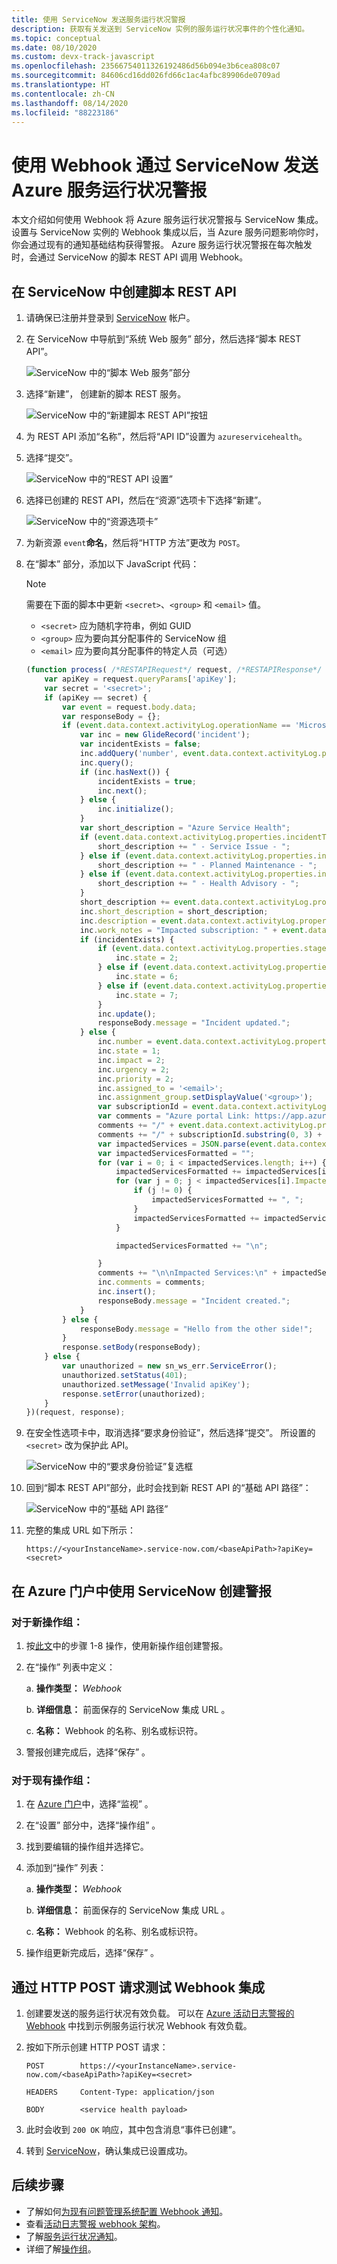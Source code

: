 ```yaml
---
title: 使用 ServiceNow 发送服务运行状况警报
description: 获取有关发送到 ServiceNow 实例的服务运行状况事件的个性化通知。
ms.topic: conceptual
ms.date: 08/10/2020
ms.custom: devx-track-javascript
ms.openlocfilehash: 23566754011326192486d56b094e3b6cea808c07
ms.sourcegitcommit: 84606cd16dd026fd66c1ac4afbc89906de0709ad
ms.translationtype: HT
ms.contentlocale: zh-CN
ms.lasthandoff: 08/14/2020
ms.locfileid: "88223186"
---
```

# <a name="send-azure-service-health-alerts-with-servicenow-using-webhooks"></a>使用 Webhook 通过 ServiceNow 发送 Azure 服务运行状况警报

本文介绍如何使用 Webhook 将 Azure 服务运行状况警报与 ServiceNow 集成。 设置与 ServiceNow 实例的 Webhook 集成以后，当 Azure 服务问题影响你时，你会通过现有的通知基础结构获得警报。 Azure 服务运行状况警报在每次触发时，会通过 ServiceNow 的脚本 REST API 调用 Webhook。

## <a name="creating-a-scripted-rest-api-in-servicenow"></a>在 ServiceNow 中创建脚本 REST API

1.  请确保已注册并登录到 [ServiceNow](https://www.servicenow.com/) 帐户。

1.  在 ServiceNow 中导航到“系统 Web 服务”  部分，然后选择“脚本 REST API”。 

    ![ServiceNow 中的“脚本 Web 服务”部分](./media/webhook-alerts/servicenow-sws-section.png)

1.  选择“新建”，  创建新的脚本 REST 服务。
 
    ![ServiceNow 中的“新建脚本 REST API”按钮](./media/webhook-alerts/servicenow-new-button.png)

1.  为 REST API 添加“名称”，然后将“API ID”设置为 `azureservicehealth`。  

1.  选择“提交”。 

    ![ServiceNow 中的“REST API 设置”](./media/webhook-alerts/servicenow-restapi-settings.png)

1.  选择已创建的 REST API，然后在“资源”选项卡下选择“新建”。  

    ![ServiceNow 中的“资源选项卡”](./media/webhook-alerts/servicenow-resources-tab.png)

1.  为新资源 `event`**命名**，然后将“HTTP 方法”更改为 `POST`。 

1.  在“脚本”  部分，添加以下 JavaScript 代码：

    >[!NOTE]
    >需要在下面的脚本中更新 `<secret>`、`<group>` 和 `<email>` 值。
    >* `<secret>` 应为随机字符串，例如 GUID
    >* `<group>` 应为要向其分配事件的 ServiceNow 组
    >* `<email>` 应为要向其分配事件的特定人员（可选）
    >

    ```javascript
    (function process( /*RESTAPIRequest*/ request, /*RESTAPIResponse*/ response) {
        var apiKey = request.queryParams['apiKey'];
        var secret = '<secret>';
        if (apiKey == secret) {
            var event = request.body.data;
            var responseBody = {};
            if (event.data.context.activityLog.operationName == 'Microsoft.ServiceHealth/incident/action') {
                var inc = new GlideRecord('incident');
                var incidentExists = false;
                inc.addQuery('number', event.data.context.activityLog.properties.trackingId);
                inc.query();
                if (inc.hasNext()) {
                    incidentExists = true;
                    inc.next();
                } else {
                    inc.initialize();
                }
                var short_description = "Azure Service Health";
                if (event.data.context.activityLog.properties.incidentType == "Incident") {
                    short_description += " - Service Issue - ";
                } else if (event.data.context.activityLog.properties.incidentType == "Maintenance") {
                    short_description += " - Planned Maintenance - ";
                } else if (event.data.context.activityLog.properties.incidentType == "Informational" || event.data.context.activityLog.properties.incidentType == "ActionRequired") {
                    short_description += " - Health Advisory - ";
                }
                short_description += event.data.context.activityLog.properties.title;
                inc.short_description = short_description;
                inc.description = event.data.context.activityLog.properties.communication;
                inc.work_notes = "Impacted subscription: " + event.data.context.activityLog.subscriptionId;
                if (incidentExists) {
                    if (event.data.context.activityLog.properties.stage == 'Active') {
                        inc.state = 2;
                    } else if (event.data.context.activityLog.properties.stage == 'Resolved') {
                        inc.state = 6;
                    } else if (event.data.context.activityLog.properties.stage == 'Closed') {
                        inc.state = 7;
                    }
                    inc.update();
                    responseBody.message = "Incident updated.";
                } else {
                    inc.number = event.data.context.activityLog.properties.trackingId;
                    inc.state = 1;
                    inc.impact = 2;
                    inc.urgency = 2;
                    inc.priority = 2;
                    inc.assigned_to = '<email>';
                    inc.assignment_group.setDisplayValue('<group>');
                    var subscriptionId = event.data.context.activityLog.subscriptionId;
                    var comments = "Azure portal Link: https://app.azure.com/h";
                    comments += "/" + event.data.context.activityLog.properties.trackingId;
                    comments += "/" + subscriptionId.substring(0, 3) + subscriptionId.slice(-3);
                    var impactedServices = JSON.parse(event.data.context.activityLog.properties.impactedServices);
                    var impactedServicesFormatted = "";
                    for (var i = 0; i < impactedServices.length; i++) {
                        impactedServicesFormatted += impactedServices[i].ServiceName + ": ";
                        for (var j = 0; j < impactedServices[i].ImpactedRegions.length; j++) {
                            if (j != 0) {
                                impactedServicesFormatted += ", ";
                            }
                            impactedServicesFormatted += impactedServices[i].ImpactedRegions[j].RegionName;
                        }

                        impactedServicesFormatted += "\n";

                    }
                    comments += "\n\nImpacted Services:\n" + impactedServicesFormatted;
                    inc.comments = comments;
                    inc.insert();
                    responseBody.message = "Incident created.";
                }
            } else {
                responseBody.message = "Hello from the other side!";
            }
            response.setBody(responseBody);
        } else {
            var unauthorized = new sn_ws_err.ServiceError();
            unauthorized.setStatus(401);
            unauthorized.setMessage('Invalid apiKey');
            response.setError(unauthorized);
        }
    })(request, response);
    ```

1.  在安全性选项卡中，取消选择“要求身份验证”，然后选择“提交”。   所设置的 `<secret>` 改为保护此 API。

    ![ServiceNow 中的“要求身份验证”复选框](./media/webhook-alerts/servicenow-resource-settings.png)

1.  回到“脚本 REST API”部分，此时会找到新 REST API 的“基础 API 路径”： 

     ![ServiceNow 中的“基础 API 路径”](./media/webhook-alerts/servicenow-base-api-path.png)

1.  完整的集成 URL 如下所示：

    ```http
    https://<yourInstanceName>.service-now.com/<baseApiPath>?apiKey=<secret>
    ```

## <a name="create-an-alert-using-servicenow-in-the-azure-portal"></a>在 Azure 门户中使用 ServiceNow 创建警报
### <a name="for-a-new-action-group"></a>对于新操作组：
1. 按[此文](./alerts-activity-log-service-notifications-portal.md)中的步骤 1-8 操作，使用新操作组创建警报。

1. 在“操作”  列表中定义：

    a. **操作类型：** *Webhook*

    b. **详细信息：** 前面保存的 ServiceNow 集成 URL  。

    c. **名称：** Webhook 的名称、别名或标识符。

1. 警报创建完成后，选择“保存”  。

### <a name="for-an-existing-action-group"></a>对于现有操作组：
1. 在 [Azure 门户](https://portal.azure.cn/)中，选择“监视”  。

1. 在“设置”  部分中，选择“操作组”  。

1. 找到要编辑的操作组并选择它。

1. 添加到“操作”  列表：

    a. **操作类型：** *Webhook*

    b. **详细信息：** 前面保存的 ServiceNow 集成 URL  。

    c. **名称：** Webhook 的名称、别名或标识符。

1. 操作组更新完成后，选择“保存”  。

## <a name="testing-your-webhook-integration-via-an-http-post-request"></a>通过 HTTP POST 请求测试 Webhook 集成
1. 创建要发送的服务运行状况有效负载。 可以在 [Azure 活动日志警报的 Webhook](../azure-monitor/platform/activity-log-alerts-webhook.md) 中找到示例服务运行状况 Webhook 有效负载。

1. 按如下所示创建 HTTP POST 请求：

    ```
    POST        https://<yourInstanceName>.service-now.com/<baseApiPath>?apiKey=<secret>

    HEADERS     Content-Type: application/json

    BODY        <service health payload>
    ```
1. 此时会收到 `200 OK` 响应，其中包含消息“事件已创建”。

1. 转到 [ServiceNow](https://www.servicenow.com/)，确认集成已设置成功。

## <a name="next-steps"></a>后续步骤
- 了解如何[为现有问题管理系统配置 Webhook 通知](service-health-alert-webhook-guide.md)。
- 查看[活动日志警报 webhook 架构](../azure-monitor/platform/activity-log-alerts-webhook.md)。 
- 了解[服务运行状况通知](./service-notifications.md)。
- 详细了解[操作组](../azure-monitor/platform/action-groups.md)。

